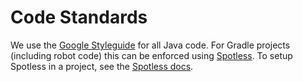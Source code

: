 # Code Standards
We use the [Google Styleguide](https://google.github.io/styleguide/javaguide.html) for all Java code.
For Gradle projects (including robot code) this can be enforced using [Spotless](https://github.com/diffplug/spotless).
To setup Spotless in a project, see the [Spotless docs](https://github.com/diffplug/spotless).